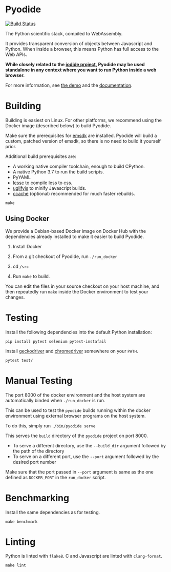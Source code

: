# Pyodide


[![Build Status](https://circleci.com/gh/iodide-project/pyodide.png)](https://circleci.com/gh/iodide-project/pyodide)

The Python scientific stack, compiled to WebAssembly.

It provides transparent conversion of objects between Javascript and Python.
When inside a browser, this means Python has full access to the Web APIs.

**While closely related to the [iodide project](https://iodide.io), Pyodide may
be used standalone in any context where you want to run Python inside a web
browser.**

For more information, see [the demo](https://extremely-alpha.iodide.io/notebooks/222/) and the
[documentation](https://github.com/iodide-project/pyodide/tree/master/docs).

# Building

Building is easiest on Linux. For other platforms, we recommend using
the Docker image (described below) to build Pyodide.

Make sure the prerequisites for [emsdk](https://github.com/juj/emsdk) are
installed. Pyodide will build a custom, patched version of emsdk, so there is no
need to build it yourself prior.

Additional build prerequisites are:

- A working native compiler toolchain, enough to build CPython.
- A native Python 3.7 to run the build scripts.
- PyYAML
- [lessc](https://lesscss.org/) to compile less to css.
- [uglifyjs](https://github.com/mishoo/UglifyJS) to minify Javascript builds.
- [ccache](https://ccache.samba.org) (optional) recommended for much faster rebuilds.


`make`

## Using Docker

We provide a Debian-based Docker image on Docker Hub with the dependencies
already installed to make it easier to build Pyodide.

1. Install Docker

2. From a git checkout of Pyodide, run `./run_docker`

3. cd `/src`

4. Run `make` to build.

You can edit the files in your source checkout on your host machine, and then
repeatedly run `make` inside the Docker environment to test your changes.

# Testing

Install the following dependencies into the default Python installation:

   `pip install pytest selenium pytest-instafail`

Install [geckodriver](https://github.com/mozilla/geckodriver/releases) and
[chromedriver](https://sites.google.com/a/chromium.org/chromedriver/downloads) somewhere
on your `PATH`.

`pytest test/`

# Manual Testing

The port 8000 of the docker environment and the host system are automatically 
binded when ``./run_docker`` is run.

This can be used to test the ``pyodide`` builds running within the docker 
environment using external browser programs on the host system.

To do this, simply run ``./bin/pyodide serve``

This serves the ``build`` directory of the ``pyodide`` project on port 8000.

* To serve a different directory, use the ``--build_dir`` argument followed by 
the path of the directory
* To serve on a different port, use the ``--port`` argument followed by the 
desired port number

Make sure that the port passed in ``--port`` argument is same as the one 
defined as ``DOCKER_PORT`` in the ``run_docker`` script.

# Benchmarking

Install the same dependencies as for testing.

`make benchmark`

# Linting

Python is linted with `flake8`.  C and Javascript are linted with `clang-format`.

`make lint`
